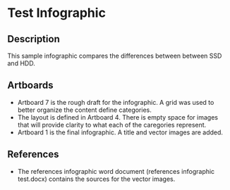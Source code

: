 # Test Infographic  

## Description
This sample infographic compares the differences between  between SSD and HDD.

## Artboards 
- Artboard 7 is the rough draft for the infographic. A grid was used to better organize the content define categories.
- The layout is defined in Artboard 4. There is empty space for images that will provide clarity to what each of the caregories represent.
- Artboard 1 is the final infographic. A title and vector images are added.

## References
- The references infographic word document (references infographic test.docx) contains the sources for the vector images.
